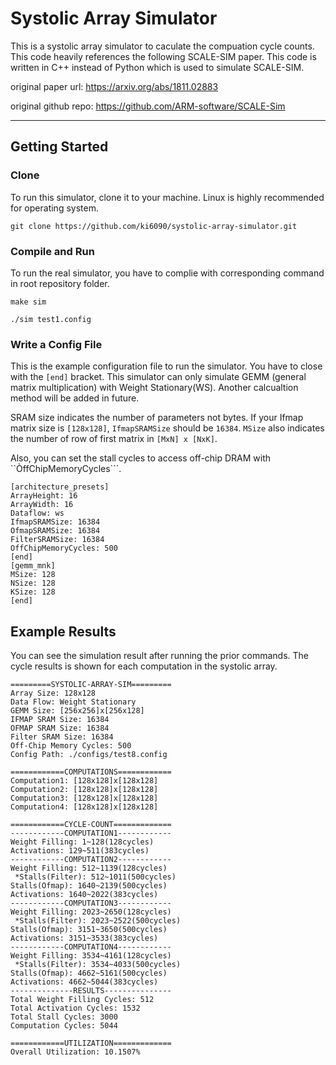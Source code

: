 # Systolic Array Simulator 
This is a systolic array simulator to caculate the compuation cycle counts. This code heavily references the following SCALE-SIM paper. This code is written in C++ instead of Python which is used to simulate SCALE-SIM. 

original paper url: https://arxiv.org/abs/1811.02883

original github repo: https://github.com/ARM-software/SCALE-Sim

----
## Getting Started
### Clone
To run this simulator, clone it to your machine. Linux is highly recommended for operating system. 

```
git clone https://github.com/ki6090/systolic-array-simulator.git
```
### Compile and Run
To run the real simulator, you have to complie with corresponding command in root repository folder. 
```
make sim

./sim test1.config
```
### Write a Config File
This is the example configuration file to run the simulator. You have to close with the ```[end]``` bracket. This simulator can only simulate GEMM (general matrix multiplication) with Weight Stationary(WS). Another calcualtion method will be added in future. 

SRAM size indicates the number of parameters not bytes. If your Ifmap matrix size is ```[128x128]```, ```IfmapSRAMSize``` should be ```16384```. 
```MSize``` also indicates the number of row of first matrix in ```[MxN] x [NxK]```.

Also, you can set the stall cycles to access off-chip DRAM with ``ÒffChipMemoryCycles```.
```
[architecture_presets]
ArrayHeight: 16
ArrayWidth: 16
Dataflow: ws
IfmapSRAMSize: 16384
OfmapSRAMSize: 16384
FilterSRAMSize: 16384
OffChipMemoryCycles: 500
[end]
[gemm_mnk]
MSize: 128
NSize: 128
KSize: 128
[end]
```

## Example Results 
You can see the simulation result after running the prior commands. The cycle results is shown for each computation in the systolic array. 
```
=========SYSTOLIC-ARRAY-SIM=========
Array Size: 128x128
Data Flow: Weight Stationary
GEMM Size: [256x256]x[256x128]
IFMAP SRAM Size: 16384
OFMAP SRAM Size: 16384
Filter SRAM Size: 16384
Off-Chip Memory Cycles: 500
Config Path: ./configs/test8.config

============COMPUTATIONS============
Computation1: [128x128]x[128x128]
Computation2: [128x128]x[128x128]
Computation3: [128x128]x[128x128]
Computation4: [128x128]x[128x128]

============CYCLE-COUNT=============
------------COMPUTATION1------------
Weight Filling: 1~128(128cycles)
Activations: 129~511(383cycles)
------------COMPUTATION2------------
Weight Filling: 512~1139(128cycles)
 *Stalls(Filter): 512~1011(500cycles)
Stalls(Ofmap): 1640~2139(500cycles)
Activations: 1640~2022(383cycles)
------------COMPUTATION3------------
Weight Filling: 2023~2650(128cycles)
 *Stalls(Filter): 2023~2522(500cycles)
Stalls(Ofmap): 3151~3650(500cycles)
Activations: 3151~3533(383cycles)
------------COMPUTATION4------------
Weight Filling: 3534~4161(128cycles)
 *Stalls(Filter): 3534~4033(500cycles)
Stalls(Ofmap): 4662~5161(500cycles)
Activations: 4662~5044(383cycles)
--------------RESULTS---------------
Total Weight Filling Cycles: 512
Total Activation Cycles: 1532
Total Stall Cycles: 3000
Computation Cycles: 5044

============UTILIZATION=============
Overall Utilization: 10.1507%
```











